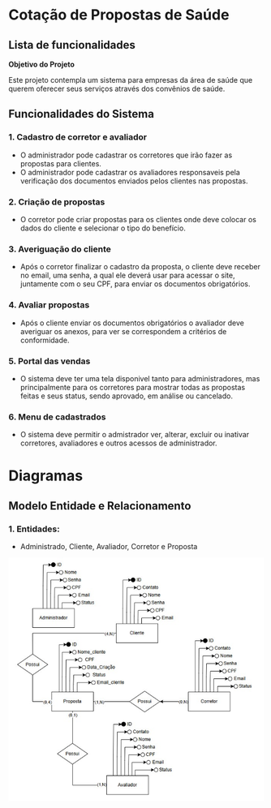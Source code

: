# Cotação de Propostas de Saúde

**<h2>Lista de funcionalidades</h2>**

**<p>Objetivo do Projeto</p>**

<p>Este projeto contempla um sistema para empresas da área de saúde que querem oferecer seus serviços através dos convênios de saúde.</p>

**<h2>Funcionalidades do Sistema</h2>**

**<h3>1. Cadastro de corretor e avaliador</h3>**
<ul>
    <li>O administrador pode cadastrar os corretores que irão fazer as propostas para clientes.</li>
    <li>O administrador pode cadastrar os avaliadores responsaveis pela verificação dos documentos enviados pelos clientes nas propostas.</li>
</ul>

**<h3>2. Criação de propostas</h3>**
<ul>
    <li>O corretor pode criar propostas para os clientes onde deve colocar os dados do cliente e selecionar o tipo do benefício.</li>
</ul>

**<h3>3. Averiguação do cliente</h3>**
<ul>
    <li>Após o corretor finalizar o cadastro da proposta, o cliente deve receber no email, uma senha, a qual ele deverá usar para acessar o site, juntamente com o seu CPF, para enviar os documentos obrigatórios.</li>
</ul>

**<h3>4. Avaliar propostas</h3>**

<ul>
    <li>Após o cliente enviar os documentos obrigatórios o avaliador deve averiguar os anexos, para ver se correspondem a critérios de conformidade.</li>
</ul>

**<h3>5. Portal das vendas</h3>**
<ul>
    <li>O sistema deve ter uma tela disponivel tanto para administradores, mas principalmente para os corretores para mostrar todas as propostas feitas e seus status, sendo aprovado, em análise ou cancelado.</li>
</ul>

**<h3>6. Menu de cadastrados</h3>**
<ul>
    <li>O sistema deve permitir o admistrador ver, alterar, excluir ou inativar corretores, avaliadores e outros acessos de administrador.</li>
</ul>

# Diagramas

<h2>Modelo Entidade e Relacionamento</h2>
<h3>1. Entidades:</h3>
<ul>
<li>Administrado, Cliente, Avaliador, Corretor e Proposta</li>
</ul>

![modelo_PI3](https://github.com/roMMarinho/Quotation/blob/main/Diagramas/MER%20-%20Modelo%20Entidade%20e%20Relacionamento.jpg?raw=true)
